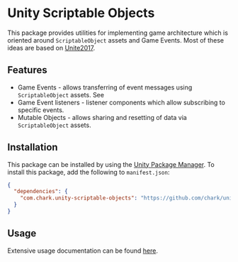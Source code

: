 # Unity Scriptable Objects
This package provides utilities for implementing game architecture which is oriented around `ScriptableObject` assets and Game Events. Most of these ideas are based on [Unite2017](https://github.com/roboryantron/Unite2017).

## Features
- Game Events - allows transferring of event messages using `ScriptableObject` assets. See
- Game Event listeners - listener components which allow subscribing to specific events.
- Mutable Objects - allows sharing and resetting of data via `ScriptableObject` assets.

## Installation
This package can be installed by using the [Unity Package Manager](https://docs.unity3d.com/Packages/com.unity.package-manager-ui@2.0/manual/index.html). To install this package, add the following to `manifest.json`:
```json
{
  "dependencies": {
    "com.chark.unity-scriptable-objects": "https://github.com/chark/unity-scriptable-objects.git#upm"
  }
}
```

## Usage
Extensive usage documentation can be found [here](Assets/Documentation/README.md).
